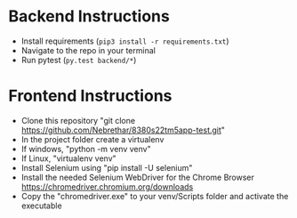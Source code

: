 # Backend Instructions
 - Install requirements (`pip3 install -r requirements.txt`)
 - Navigate to the repo in your terminal
 - Run pytest (`py.test backend/*`)





# Frontend Instructions

 - Clone this repository "git clone https://github.com/Nebrethar/8380s22tm5app-test.git"
 - In the project folder create a virtualenv
 - If windows, "python -m venv venv"
 - If Linux, "virtualenv venv"
 - Install Selenium using "pip install -U selenium"
 - Install the needed Selenium WebDriver for the Chrome Browser https://chromedriver.chromium.org/downloads
 - Copy the "chromedriver.exe" to your venv/Scripts folder and activate the executable


